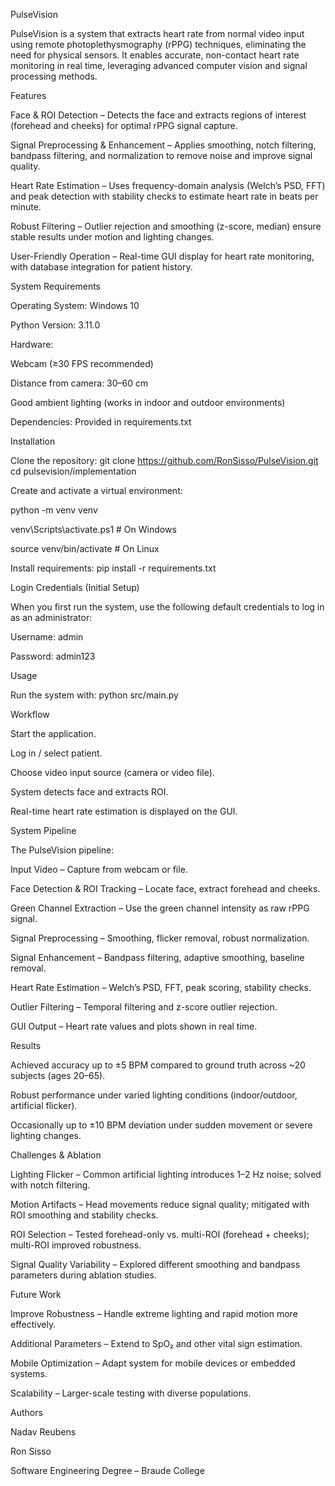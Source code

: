 PulseVision

PulseVision is a system that extracts heart rate from normal video input using remote photoplethysmography (rPPG) techniques, eliminating the need for physical sensors. It enables accurate, non-contact heart rate monitoring in real time, leveraging advanced computer vision and signal processing methods.



Features


Face & ROI Detection – Detects the face and extracts regions of interest (forehead and cheeks) for optimal rPPG signal capture.

Signal Preprocessing & Enhancement – Applies smoothing, notch filtering, bandpass filtering, and normalization to remove noise and improve signal quality.

Heart Rate Estimation – Uses frequency-domain analysis (Welch’s PSD, FFT) and peak detection with stability checks to estimate heart rate in beats per minute.

Robust Filtering – Outlier rejection and smoothing (z-score, median) ensure stable results under motion and lighting changes.

User-Friendly Operation – Real-time GUI display for heart rate monitoring, with database integration for patient history.



System Requirements


Operating System: Windows 10

Python Version: 3.11.0

Hardware:

Webcam (≥30 FPS recommended)

Distance from camera: 30–60 cm

Good ambient lighting (works in indoor and outdoor environments)

Dependencies: Provided in requirements.txt



Installation


Clone the repository:
git clone https://github.com/RonSisso/PulseVision.git
cd pulsevision/implementation


Create and activate a virtual environment:

python -m venv venv

venv\Scripts\activate.ps1  # On Windows

source venv/bin/activate # On Linux


Install requirements:
pip install -r requirements.txt



Login Credentials (Initial Setup)

When you first run the system, use the following default credentials to log in as an administrator:

Username: admin

Password: admin123



Usage


Run the system with:
python src/main.py

Workflow

Start the application.

Log in / select patient.

Choose video input source (camera or video file).

System detects face and extracts ROI.

Real-time heart rate estimation is displayed on the GUI.



System Pipeline


The PulseVision pipeline:

Input Video – Capture from webcam or file.

Face Detection & ROI Tracking – Locate face, extract forehead and cheeks.

Green Channel Extraction – Use the green channel intensity as raw rPPG signal.

Signal Preprocessing – Smoothing, flicker removal, robust normalization.

Signal Enhancement – Bandpass filtering, adaptive smoothing, baseline removal.

Heart Rate Estimation – Welch’s PSD, FFT, peak scoring, stability checks.

Outlier Filtering – Temporal filtering and z-score outlier rejection.

GUI Output – Heart rate values and plots shown in real time.



Results


Achieved accuracy up to ±5 BPM compared to ground truth across ~20 subjects (ages 20–65).

Robust performance under varied lighting conditions (indoor/outdoor, artificial flicker).

Occasionally up to ±10 BPM deviation under sudden movement or severe lighting changes.



Challenges & Ablation


Lighting Flicker – Common artificial lighting introduces 1–2 Hz noise; solved with notch filtering.

Motion Artifacts – Head movements reduce signal quality; mitigated with ROI smoothing and stability checks.

ROI Selection – Tested forehead-only vs. multi-ROI (forehead + cheeks); multi-ROI improved robustness.

Signal Quality Variability – Explored different smoothing and bandpass parameters during ablation studies.



Future Work


Improve Robustness – Handle extreme lighting and rapid motion more effectively.

Additional Parameters – Extend to SpO₂ and other vital sign estimation.

Mobile Optimization – Adapt system for mobile devices or embedded systems.

Scalability – Larger-scale testing with diverse populations.



Authors


Nadav Reubens

Ron Sisso

Software Engineering Degree – Braude College








